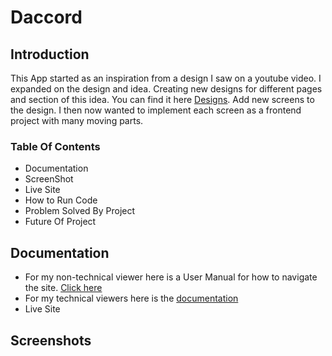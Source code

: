 # Daccord 

## Introduction
This App started as an inspiration from a design I saw on a youtube video. I expanded on the design and idea.
Creating new designs for different pages and section of this idea. You can find it here [Designs]().
Add new screens to the design. I then now wanted to implement each screen as a frontend project with many moving parts.

### Table Of Contents
- Documentation
- ScreenShot
- Live Site
- How to Run Code
- Problem Solved By Project
- Future Of Project

## Documentation
- For my non-technical viewer here is a User Manual for how to navigate the site. [Click here]()
- For my technical viewers here is the [documentation]()
- Live Site

## Screenshots
